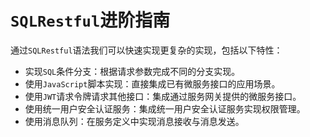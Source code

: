 # `SQLRestful`进阶指南

通过`SQLRestful`语法我们可以快速实现更复杂的实现，包括以下特性：

* 实现`SQL`条件分支：根据请求参数完成不同的分支实现。
* 使用`JavaScript`脚本实现：直接集成已有微服务接口的应用场景。
* 使用`JWT`请求令牌请求其他接口：集成通过服务网关提供的微服务接口。
* 使用统一用户安全认证服务：集成统一用户安全认证服务实现权限管理。
* 使用消息队列：在服务定义中实现消息接收与消息发送。

